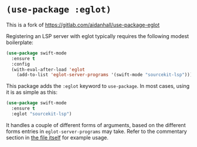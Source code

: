 # `(use-package :eglot)`
This is a fork of https://gitlab.com/aidanhall/use-package-eglot

Registering an LSP server with eglot typically requires the following modest boilerplate:

```lisp
(use-package swift-mode
  :ensure t
  :config
  (with-eval-after-load 'eglot
    (add-to-list 'eglot-server-programs '(swift-mode "sourcekit-lsp"))))
```

This package adds the `:eglot` keyword to `use-package`.
In most cases, using it is as simple as this:

```lisp
(use-package swift-mode
  :ensure t
  :eglot "sourcekit-lsp")
```

It handles a couple of different forms of arguments,
based on the different forms entries in `eglot-server-programs` may take.
Refer to the commentary section in [the file itself](use-package-eglot.el) for example usage.
